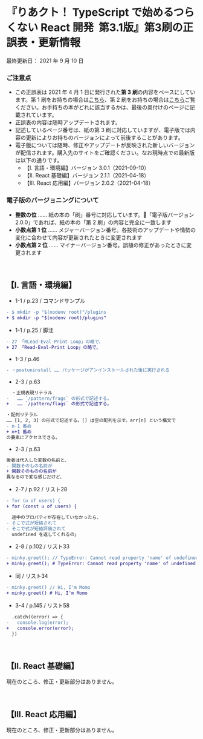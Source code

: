 <!-- markdownlint-disable MD010 MD029 MD032 -->
# 『りあクト！ TypeScript で始めるつらくない React 開発 &nbsp;第3.1版』第3刷の正誤表・更新情報

最終更新日： 2021 年 9 月 10 日

### ご注意点

- この正誤表は 2021 年 4 月 1 日に発行された**第 3 刷**の内容をベースにしています。第 1 刷をお持ちの場合は[こちら](errata.md)、第 2 刷をお持ちの場合は[こちら](errata2.md)ご覧ください。お手持ちの本がどれに該当するかは、最後の奥付けのページに記載されています。
- 正誤表の内容は随時アップデートされます。
- 記述しているページ番号は、紙の第 3 刷に対応していますが、電子版では内容の更新によりお持ちのバージョンによって前後することがあります。
- 電子版については随時、修正やアップデートが反映された新しいバージョンが配信されます。購入先のサイトをご確認ください。なお現時点での最新版は以下の通りです。
    - 【Ⅰ. 言語・環境編】バージョン 3.0.1（2021-09-10）
    - 【Ⅱ. React 基礎編】バージョン 2.1.1（2021-04-18）
    - 【Ⅲ. React 応用編】バージョン 2.0.2（2021-04-18）

### 電子版のバージョニングについて

- **整数の位** …… 紙の本の「刷」番号に対応しています。「電子版バージョン 2.0.0」であれば、紙の本の「第 2 刷」の内容と完全に一致します
- **小数点第 1 位** …… メジャーバージョン番号。各技術のアップデートや情勢の変化に合わせて内容が更新されたときに変更されます
- **小数点第 2 位** …… マイナーバージョン番号。誤植の修正があったときに変更されます

<br />

## 【Ⅰ. 言語・環境編】

- 1-1 / p.23 / コマンドサンプル

```diff
- $ mkdir -p "$(nodenv root)"/plugins
+ $ mkdir -p "$(nodenv root)/plugins"
```

- 1-1 / p.25 / 脚注

```diff
- 27 「RLead-Eval-Print Loop」の略で、
+ 27 「Read-Eval-Print Loop」の略で、
```

- 1-3 / p.46

```diff
- ・postuninstall …… パッケージがアンインストールされた後に実行される
```

- 2-3 / p.63

```diff
  ・正規表現リテラル
-   …… `/pattern/frags` の形式で記述する。
+   …… `/pattern/flags` の形式で記述する。
```

```diff
・配列リテラル
…… [1, 2, 3] の形式で記述する。[] は空の配列を示す。arr[n] という構文で
- n-1 番め
+ n+1 番め
の要素にアクセスできる。
```

- 2-3 / p.63

```diff
後者は代入した変数の名前と、
- 関数そのもの名前が
+ 関数そのものの名前が
異なるので変な感じだけど、
```

- 2-7 / p.92 / リスト28

```diff
- for (u of users) {
+ for (const u of users) {
```

```diff
  途中のプロパティが存在していなかったら、
- そこで式が短絡されて
- そこで式が短絡評価されて
  undefined を返してくれるの」
```

- 2-8 / p.102 / リスト33

```diff
- minky.greet(); // TypeError: Cannot read property 'name' of undefined
+ minky.greet(); # TypeError: Cannot read property 'name' of undefined
```

- 同 / リスト34

```diff
- minky.greet() // Hi, I'm Momo
+ minky.greet() # Hi, I'm Momo
```

- 3-4 / p.145 / リスト58

```diff
  .catch((error) => {
-   console.log(error);
+   console.error(error);
  })
```

<br />

## 【Ⅱ. React 基礎編】

現在のところ、修正・更新部分はありません。

<br />

## 【Ⅲ. React 応用編】

現在のところ、修正・更新部分はありません。
